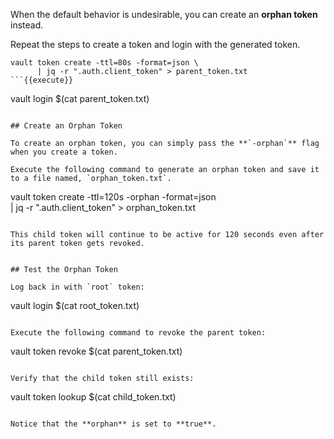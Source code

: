 When the default behavior is undesirable, you can create an **orphan token** instead.

Repeat the steps to create a token and login with the generated token.

```
vault token create -ttl=80s -format=json \
      | jq -r ".auth.client_token" > parent_token.txt
```{{execute}}

```
vault login $(cat parent_token.txt)
```{{execute}}

## Create an Orphan Token

To create an orphan token, you can simply pass the **`-orphan`** flag when you create a token.

Execute the following command to generate an orphan token and save it to a file named, `orphan_token.txt`.

```
vault token create -ttl=120s -orphan -format=json \
      | jq -r ".auth.client_token" > orphan_token.txt
```{{execute}}

This child token will continue to be active for 120 seconds even after its parent token gets revoked.


## Test the Orphan Token

Log back in with `root` token:

```
vault login $(cat root_token.txt)
```{{execute}}

Execute the following command to revoke the parent token:

```
vault token revoke $(cat parent_token.txt)
```{{execute}}

Verify that the child token still exists:

```
vault token lookup $(cat child_token.txt)
```{{execute}}

Notice that the **orphan** is set to **true**.
